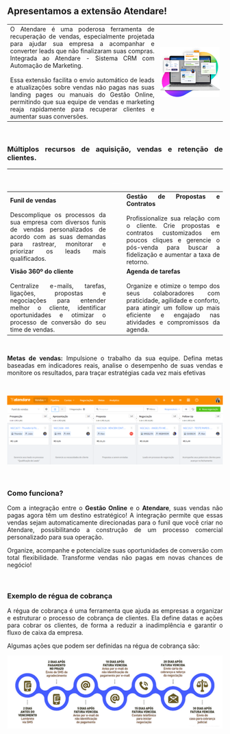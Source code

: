 <div style="text-align: justify">

## Apresentamos a extensão Atendare!

| | |
|-|-|
|O Atendare é uma poderosa ferramenta de recuperação de vendas, especialmente projetada para ajudar sua empresa a acompanhar e converter leads que não finalizaram suas compras. Integrada ao Atendare - Sistema CRM com Automação de Marketing. <br><br>Essa extensão facilita o envio automático de leads e atualizações sobre vendas não pagas nas suas landing pages ou manuais do Gestão Online, permitindo que sua equipe de vendas e marketing reaja rapidamente para recuperar clientes e aumentar suas conversões. | ![](https://github.com/Gestao-Online/public-docs/blob/f8ea0d48483b84e8547b2a67f1e69c2c98f9e8e5/erp-v2/assets/marketplace/go_atendare_vendas_nao_pagas/atendare_imagem_modelo.png?raw=true) |

<br>

### Múltiplos recursos de aquisição, vendas e retenção de clientes.

| |<p style="color: white;"> ___ </p> | |
|-|-|-|
|**Funil de vendas**<br><br>Descomplique os processos da sua empresa com diversos funis de vendas personalizados de acordo com as suas demandas para rastrear, monitorar e priorizar os leads mais qualificados.||**Gestão de Propostas e Contratos**<br><br>Profissionalize sua relação com o cliente. Crie propostas e contratos customizados em poucos cliques e gerencie o pós-venda para buscar a fidelização e aumentar a taxa de retorno.|
|**Visão 360º do cliente**<br><br>Centralize e-mails, tarefas, ligações, propostas e negociações para entender melhor o cliente, identificar oportunidades e otimizar o processo de conversão do seu time de vendas.||**Agenda de tarefas**<br><br>Organize e otimize o tempo dos seus colaboradores com praticidade, agilidade e conforto, para atingir um follow up mais eficiente e engajado nas atividades e compromissos da agenda.|

<br>

**Metas de vendas:** Impulsione o trabalho da sua equipe. Defina metas baseadas em indicadores reais, analise o desempenho de suas vendas e monitore os resultados, para traçar estratégias cada vez mais efetivas

<br>

![](https://github.com/Gestao-Online/public-docs/blob/f8ea0d48483b84e8547b2a67f1e69c2c98f9e8e5/erp-v2/assets/marketplace/go_atendare_vendas_nao_pagas/tela-exemplo-atendare-dashboard-vendas.png?raw=true)

<br>

### Como funciona?

Com a integração entre o **Gestão Online** e o **Atendare**, suas vendas não pagas agora têm um destino estratégico! A integração permite que essas vendas sejam automaticamente direcionadas para o funil que você criar no Atendare, possibilitando a construção de um processo comercial personalizado para sua operação.

Organize, acompanhe e potencialize suas oportunidades de conversão com total flexibilidade. Transforme vendas não pagas em novas chances de negócio!

<br>

### Exemplo de régua de cobrança

A régua de cobrança é uma ferramenta que ajuda as empresas a organizar e estruturar o processo de cobrança de clientes. Ela define datas e ações para cobrar os clientes, de forma a reduzir a inadimplência e garantir o fluxo de caixa da empresa. 

Algumas ações que podem ser definidas na régua de cobrança são:

![](https://github.com/Gestao-Online/public-docs/blob/c32c333a718a722a44d3d6abfc513905ff37d3b6/erp-v2/assets/marketplace/go_consulta/exemplo-regua-cobranca.png?raw=true) 

</div>